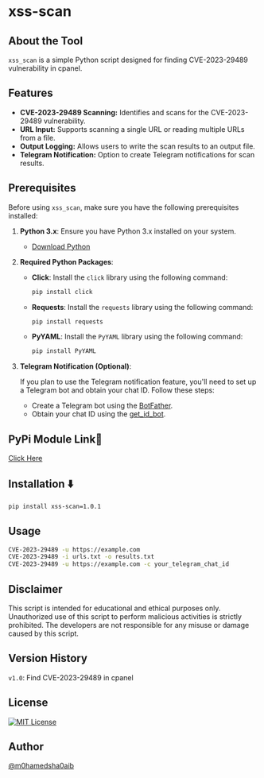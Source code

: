 # xss-scan
## About the Tool 

`xss_scan` is a simple Python script designed for finding CVE-2023-29489 vulnerability in cpanel.

## Features 

- **CVE-2023-29489 Scanning:** Identifies and scans for the CVE-2023-29489 vulnerability.
- **URL Input:** Supports scanning a single URL or reading multiple URLs from a file.
- **Output Logging:** Allows users to write the scan results to an output file.
- **Telegram Notification:** Option to create Telegram notifications for scan results.

## Prerequisites 

Before using `xss_scan`, make sure you have the following prerequisites installed:

1. **Python 3.x**: Ensure you have Python 3.x installed on your system.

   - [Download Python](https://www.python.org/downloads/)

2. **Required Python Packages**:

   - **Click**: Install the `click` library using the following command:

     ```bash
     pip install click
     ```

   - **Requests**: Install the `requests` library using the following command:

     ```bash
     pip install requests
     ```

   - **PyYAML**: Install the `PyYAML` library using the following command:

     ```bash
     pip install PyYAML
     ```

3. **Telegram Notification (Optional)**:

   If you plan to use the Telegram notification feature, you'll need to set up a Telegram bot and obtain your chat ID. Follow these steps:

   - Create a Telegram bot using the [BotFather](https://core.telegram.org/bots#botfather).
   - Obtain your chat ID using the [get_id_bot](https://t.me/get_id_bot).


## PyPi Module Link🔗
[Click Here](https://pypi.org/project/xss-scan/1.0.1/)

## Installation ⬇️
```bash
pip install xss-scan=1.0.1
```


## Usage 

```bash
CVE-2023-29489 -u https://example.com
CVE-2023-29489 -i urls.txt -o results.txt
CVE-2023-29489 -u https://example.com -c your_telegram_chat_id
```

## Disclaimer 
This script is intended for educational and ethical purposes only. Unauthorized use of this script to perform malicious activities is strictly prohibited. The developers are not responsible for any misuse or damage caused by this script.

## Version History 
`v1.0`: Find CVE-2023-29489 in cpanel

## License 
[![MIT License](https://img.shields.io/badge/License-MIT-green.svg)](https://choosealicense.com/licenses/mit/)

## Author 
[@m0hamedsha0aib](https://github.com/m0hamedsh0aib)
 

